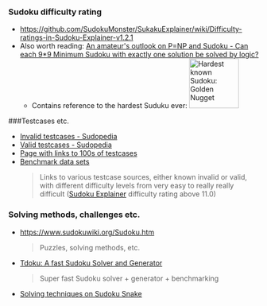 ### Sudoku difficulty rating
 * https://github.com/SudokuMonster/SukakuExplainer/wiki/Difficulty-ratings-in-Sudoku-Explainer-v1.2.1
 * Also worth reading: [An amateur's outlook on P=NP and Sudoku - Can each 9*9 Minimum Sudoku with exactly one solution be solved by logic?](http://english.log-it-ex.com/)
   * Contains reference to the hardest Suduku ever: <img src=http://www.sudokusnake.com/images/GoldenNugget.PNG width="100" height="100" title="Hardest known Sudoku: Golden Nugget" alt="Hardest known Sudoku: Golden Nugget">

###Testcases etc.
 * [Invalid testcases - Sudopedia](http://sudopedia.enjoysudoku.com/Invalid_Test_Cases.html)
 * [Valid testcases - Sudopedia](http://sudopedia.enjoysudoku.com/Valid_Test_Cases.html)
 * [Page with links to 100s of testcases ](https://warwick.ac.uk/fac/sci/moac/people/students/peter_cock/python/sudoku/)
 * [Benchmark data sets](https://github.com/t-dillon/tdoku/blob/master/benchmarks/README.md)
   > Links to various testcase sources, either known invalid or valid, with different difficulty levels from very easy to really really difficult ([Sudoku Explainer](https://github.com/SudokuMonster/SukakuExplainer/wiki/Difficulty-ratings-in-Sudoku-Explainer-v1.2.1) difficulty rating above 11.0) 

### Solving methods, challenges etc.
 * https://www.sudokuwiki.org/Sudoku.htm
   > Puzzles, solving methods, etc.
 * [Tdoku: A fast Sudoku Solver and Generator](https://github.com/t-dillon/tdoku)
   > Super fast Sudoku solver + generator + benchmarking
 * [Solving techniques on Sudoku Snake](http://www.sudokusnake.com/techniques.php)

